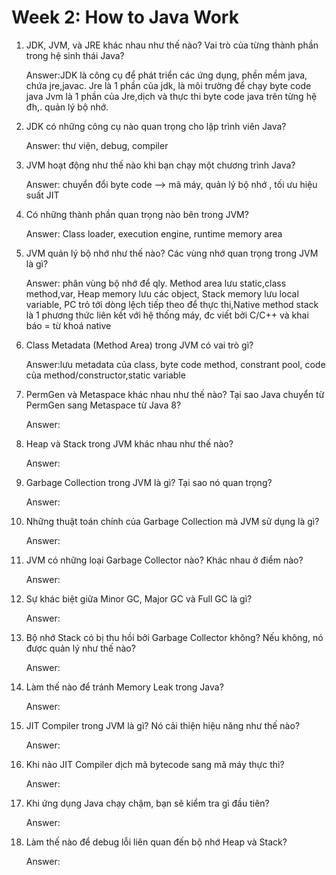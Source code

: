 # Week 2: How to Java Work

1. JDK, JVM, và JRE khác nhau như thế nào? Vai trò của từng thành phần trong hệ sinh thái Java?

    Answer:JDK là công cụ để phát triển các ứng dụng, phền mềm java, chứa jre,javac. Jre là 1 phần của jdk, là môi trường để chạy byte code java Jvm là 1 phần của Jre,dịch và thực thi byte code java trên từng hệ đh,. quản lý bộ nhớ.


2. JDK có những công cụ nào quan trọng cho lập trình viên Java?

    Answer: thư viện, debug, compiler

3. JVM hoạt động như thế nào khi bạn chạy một chương trình Java?

    Answer: chuyển đổi byte code --> mã máy, quản lý bộ nhớ , tối ưu hiệu suất JIT

4. Có những thành phần quan trọng nào bên trong JVM?

	Answer: Class loader, execution engine, runtime memory area

5. JVM quản lý bộ nhớ như thế nào? Các vùng nhớ quan trọng trong JVM là gì?

    Answer: phân vùng bộ nhớ để qly. Method area lưu static,class method,var, Heap memory lưu các object, Stack memory lưu local variable, PC trỏ tới dòng lệch tiếp theo để thực thi,Native method stack là 1  phương thức liên kết với hệ thống máy, đc viết bởi C/C++ và khai báo = từ khoá native

6. Class Metadata (Method Area) trong JVM có vai trò gì?

    Answer:lưu metadata của class, byte code method, constrant pool, code của method/constructor,static variable

7. PermGen và Metaspace khác nhau như thế nào? Tại sao Java chuyển từ PermGen sang Metaspace từ Java 8?

    Answer:

8. Heap và Stack trong JVM khác nhau như thế nào?

    Answer:

10. Garbage Collection trong JVM là gì? Tại sao nó quan trọng?

    Answer:

11. Những thuật toán chính của Garbage Collection mà JVM sử dụng là gì?

    Answer:

12. JVM có những loại Garbage Collector nào? Khác nhau ở điểm nào?

    Answer:

13. Sự khác biệt giữa Minor GC, Major GC và Full GC là gì?

    Answer:

14. Bộ nhớ Stack có bị thu hồi bởi Garbage Collector không? Nếu không, nó được quản lý như thế nào?

    Answer:

15. Làm thế nào để tránh Memory Leak trong Java?

    Answer:

16. JIT Compiler trong JVM là gì? Nó cải thiện hiệu năng như thế nào?

    Answer:

17. Khi nào JIT Compiler dịch mã bytecode sang mã máy thực thi?

    Answer:

18. Khi ứng dụng Java chạy chậm, bạn sẽ kiểm tra gì đầu tiên?

    Answer:

20. Làm thế nào để debug lỗi liên quan đến bộ nhớ Heap và Stack?

    Answer: